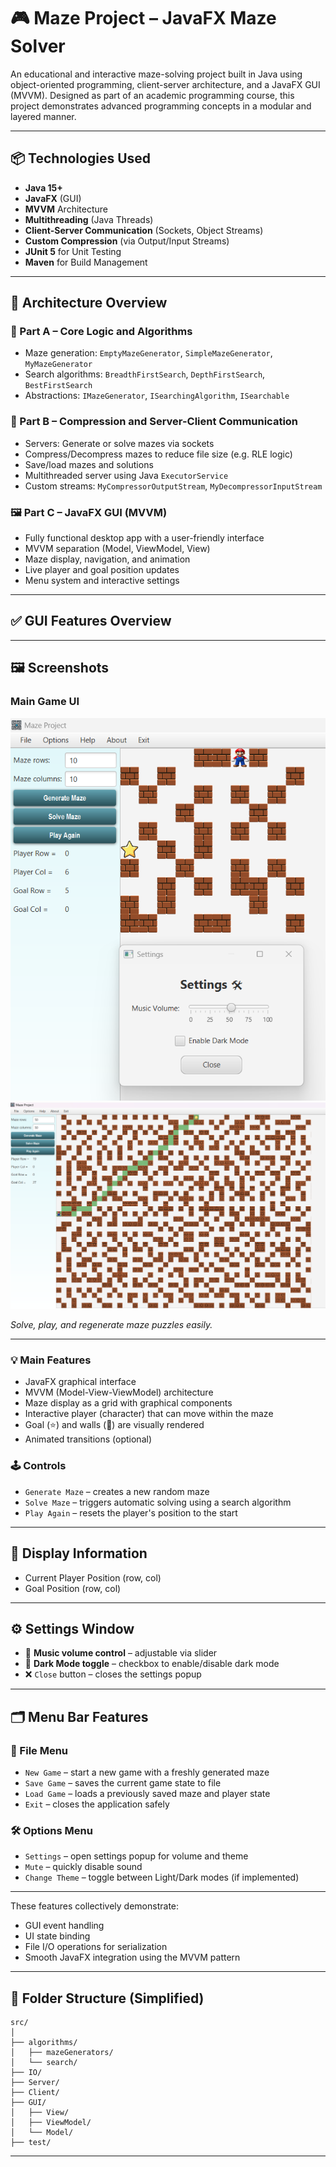 # 🎮 Maze Project – JavaFX Maze Solver

An educational and interactive maze-solving project built in Java using object-oriented programming, client-server architecture, and a JavaFX GUI (MVVM). Designed as part of an academic programming course, this project demonstrates advanced programming concepts in a modular and layered manner.

---

## 📦 Technologies Used

- **Java 15+**
- **JavaFX** (GUI)
- **MVVM** Architecture
- **Multithreading** (Java Threads)
- **Client-Server Communication** (Sockets, Object Streams)
- **Custom Compression** (via Output/Input Streams)
- **JUnit 5** for Unit Testing
- **Maven** for Build Management

---

## 🧠 Architecture Overview

### 🧩 Part A – Core Logic and Algorithms
- Maze generation: `EmptyMazeGenerator`, `SimpleMazeGenerator`, `MyMazeGenerator`
- Search algorithms: `BreadthFirstSearch`, `DepthFirstSearch`, `BestFirstSearch`
- Abstractions: `IMazeGenerator`, `ISearchingAlgorithm`, `ISearchable`

### 🔗 Part B – Compression and Server-Client Communication
- Servers: Generate or solve mazes via sockets
- Compress/Decompress mazes to reduce file size (e.g. RLE logic)
- Save/load mazes and solutions
- Multithreaded server using Java `ExecutorService`
- Custom streams: `MyCompressorOutputStream`, `MyDecompressorInputStream`

### 🖼️ Part C – JavaFX GUI (MVVM)
- Fully functional desktop app with a user-friendly interface
- MVVM separation (Model, ViewModel, View)
- Maze display, navigation, and animation
- Live player and goal position updates
- Menu system and interactive settings

---

## ✅ GUI Features Overview

---

## 🖼️ Screenshots

### Main Game UI
![Maze UI Small](images/small.png)
![Maze UI Big](images/big.png)

*Solve, play, and regenerate maze puzzles easily.*

---
### 💡 Main Features
- JavaFX graphical interface
- MVVM (Model-View-ViewModel) architecture
- Maze display as a grid with graphical components
- Interactive player (character) that can move within the maze
- Goal (⭐) and walls (🧱) are visually rendered
- Animated transitions (optional)

### 🕹️ Controls
- `Generate Maze` – creates a new random maze
- `Solve Maze` – triggers automatic solving using a search algorithm
- `Play Again` – resets the player's position to the start

---

## 📍 Display Information
- Current Player Position (row, col)
- Goal Position (row, col)

---

## ⚙️ Settings Window
- 🎵 **Music volume control** – adjustable via slider
- 🌙 **Dark Mode toggle** – checkbox to enable/disable dark mode
- ❌ `Close` button – closes the settings popup

---

## 🗂️ Menu Bar Features

### 📁 File Menu
- `New Game` – start a new game with a freshly generated maze
- `Save Game` – saves the current game state to file
- `Load Game` – loads a previously saved maze and player state
- `Exit` – closes the application safely

### 🛠️ Options Menu
- `Settings` – open settings popup for volume and theme
- `Mute` – quickly disable sound
- `Change Theme` – toggle between Light/Dark modes (if implemented)

---

These features collectively demonstrate:
- GUI event handling
- UI state binding
- File I/O operations for serialization
- Smooth JavaFX integration using the MVVM pattern


---

## 📁 Folder Structure (Simplified)

```
src/
│
├── algorithms/
│   ├── mazeGenerators/
│   └── search/
├── IO/
├── Server/
├── Client/
├── GUI/
│   ├── View/
│   ├── ViewModel/
│   └── Model/
├── test/
```

---
